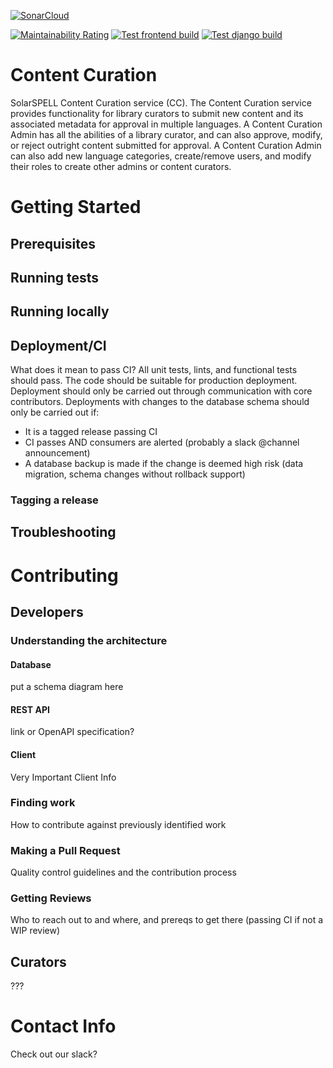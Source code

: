 [![SonarCloud](https://sonarcloud.io/images/project_badges/sonarcloud-white.svg)](https://sonarcloud.io/dashboard?id=SolarSPELL-Main_content-curation)

[![Maintainability Rating](https://sonarcloud.io/api/project_badges/measure?project=SolarSPELL-Main_content-curation&metric=sqale_rating)](https://sonarcloud.io/dashboard?id=SolarSPELL-Main_content-curation)
[![Test frontend build](https://github.com/SolarSPELL-Main/content-curation/actions/workflows/frontend_build.yml/badge.svg)](https://github.com/SolarSPELL-Main/content-curation/actions/workflows/frontend_build.yml)
[![Test django build](https://github.com/SolarSPELL-Main/content-curation/actions/workflows/django_build.yml/badge.svg)](https://github.com/SolarSPELL-Main/content-curation/actions/workflows/django_build.yml)

# Content Curation

SolarSPELL Content Curation service (CC). The Content Curation service provides functionality for library curators to submit new content and its associated metadata for approval in multiple languages. A Content Curation Admin has all the abilities of a library  curator, and can also approve, modify, or reject outright content submitted for approval. A Content Curation Admin can also add new language categories, create/remove users, and modify their roles to create other admins or content curators.

# Getting Started
## Prerequisites
## Running tests
## Running locally
## Deployment/CI
What does it mean to pass CI? All unit tests, lints, and functional tests should pass. The code should be suitable for production deployment.
Deployment should only be carried out through communication with core contributors. Deployments with changes to the database schema should only be carried out if:
- It is a tagged release passing CI
- CI passes AND consumers are alerted (probably a slack @channel announcement)
- A database backup is made if the change is deemed high risk (data migration, schema changes without rollback support)
### Tagging a release
## Troubleshooting

# Contributing
## Developers
### Understanding the architecture
#### Database
put a schema diagram here
#### REST API
link or OpenAPI specification?
#### Client
Very Important Client Info
### Finding work
How to contribute against previously identified work
### Making a Pull Request
Quality control guidelines and the contribution process
### Getting Reviews
Who to reach out to and where, and prereqs to get there (passing CI if not a WIP review)
## Curators
???

# Contact Info
Check out our slack?

